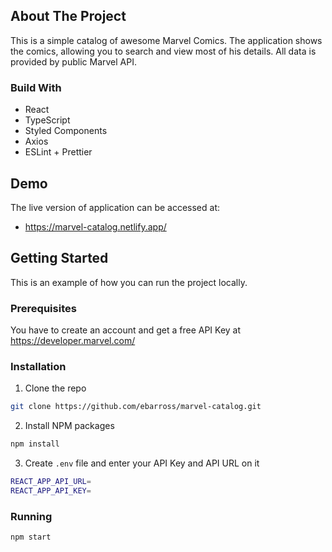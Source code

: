 ## About The Project

This is a simple catalog of awesome Marvel Comics. The application shows the comics, allowing you to search and view most of his details. All data is provided by public Marvel API.

### Build With

*  React
*  TypeScript
*  Styled Components
*  Axios
*  ESLint + Prettier

## Demo

The live version of application can be accessed at:
*  https://marvel-catalog.netlify.app/

## Getting Started

This is an example of how you can run the project locally.

### Prerequisites

You have to create an account and get a free API Key at https://developer.marvel.com/

### Installation

1.  Clone the repo
```sh
git clone https://github.com/ebarross/marvel-catalog.git
```

2.  Install NPM packages
```sh
npm install
```

3.  Create `.env` file and enter your API Key and API URL on it
```sh
REACT_APP_API_URL=
REACT_APP_API_KEY=
```

### Running

```sh
npm start
```
